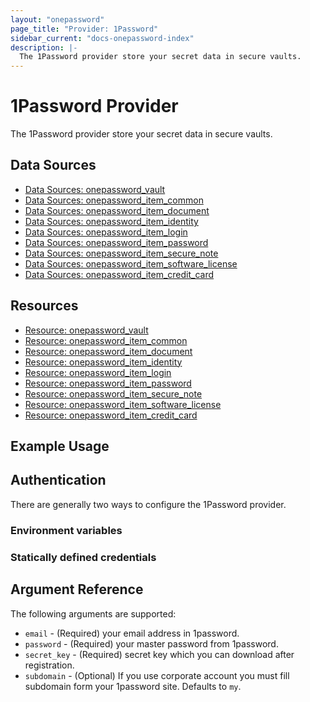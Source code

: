 ```yaml
---
layout: "onepassword"
page_title: "Provider: 1Password"
sidebar_current: "docs-onepassword-index"
description: |-
  The 1Password provider store your secret data in secure vaults.
---
```


# 1Password Provider

The 1Password provider store your secret data in secure vaults.

## Data Sources

* [Data Sources: onepassword_vault](vault.html)
* [Data Sources: onepassword_item_common](common.html)
* [Data Sources: onepassword_item_document](document.html)
* [Data Sources: onepassword_item_identity](identity.html)
* [Data Sources: onepassword_item_login](login.html)
* [Data Sources: onepassword_item_password](password.html)
* [Data Sources: onepassword_item_secure_note](secure_note.html)
* [Data Sources: onepassword_item_software_license](software_license.html)
* [Data Sources: onepassword_item_credit_card](credit_card.html)


## Resources

* [Resource: onepassword_vault](data-vault.html)
* [Resource: onepassword_item_common](data-common.html)
* [Resource: onepassword_item_document](data-document.html)
* [Resource: onepassword_item_identity](data-identity.html)
* [Resource: onepassword_item_login](data-login.html)
* [Resource: onepassword_item_password](data-password.html)
* [Resource: onepassword_item_secure_note](data-secure-note.html)
* [Resource: onepassword_item_software_license](data-software-license.html)
* [Resource: onepassword_item_credit_card](data-credit-card.html)

## Example Usage


## Authentication

There are generally two ways to configure the 1Password provider.

### Environment variables


### Statically defined credentials

## Argument Reference

The following arguments are supported:

* `email` - (Required) your email address in 1password.
* `password` - (Required) your master password from 1password.
* `secret_key` - (Required) secret key which you can download after registration.
* `subdomain` - (Optional) If you use corporate account you must fill subdomain form your 1password site. Defaults to `my`.
